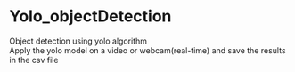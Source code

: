 # Yolo_objectDetection
Object detection using yolo algorithm
<br>
Apply the yolo model on a video or webcam(real-time) and save the results in the csv file
